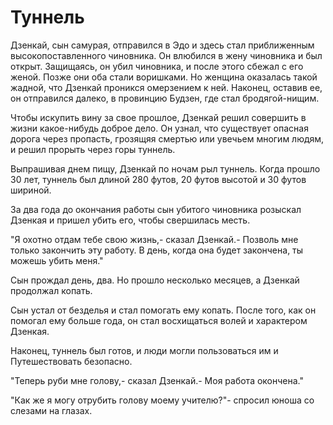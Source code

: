 # Туннель

Дзенкай, сын самурая, отправился в Эдо и здесь стал приближенным высокопоставленного чиновника. Он влюбился в жену чиновника и был открыт. Защищаясь, он убил чиновника, и после этого сбежал с его женой. Позже они оба стали воришками. Но женщина оказалась такой жадной, что Дзенкай проникся омерзением к ней. Наконец, оставив ее, он отправился далеко, в провинцию Будзен, где стал бродягой-нищим.

Чтобы искупить вину за свое прошлое, Дзенкай решил совершить в жизни какое-нибудь доброе дело. Он узнал, что существует опасная дорога через пропасть, грозящяя смертью или увечьем многим людям, и решил прорыть через горы туннель.

Выпрашивая днем пищу, Дзенкай по ночам рыл туннель. Когда прошло 30 лет, туннель был длиной 280 футов, 20 футов высотой и 30 футов шириной.

За два года до окончания работы сын убитого чиновника розыскал Дзенкая и пришел убить его, чтобы свершилась месть.

"Я охотно отдам тебе свою жизнь,- сказал Дзенкай.- Позволь мне только закончить эту работу. В день, когда она будет закончена, ты можешь убить меня."

Сын прождал день, два. Но прошло несколько месяцев, а Дзенкай продолжал копать.

Сын устал от безделья и стал помогать ему копать. После того, как он помогал ему больше года, он стал восхищаться волей и характером Дзенкая.

Наконец, туннель был готов, и люди могли пользоваться им и Путешествовать безопасно.

"Теперь руби мне голову,- сказал Дзенкай.- Моя работа окончена."

"Как же я могу отрубить голову моему учителю?"- спросил юноша со слезами на глазах.